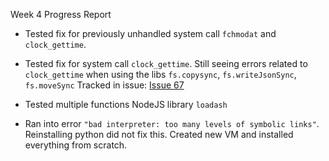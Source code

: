 Week 4 Progress Report

- Tested fix for previously unhandled system call `fchmodat` and `clock_gettime`.
  
- Tested fix for system call `clock_gettime`. Still seeing errors related to `clock_gettime` when using the libs `fs.copysync`, `fs.writeJsonSync`, `fs.moveSync`
  Tracked in issue: [Issue 67](https://github.com/pkmoore/rrapper/issues/67)
  
- Tested multiple functions NodeJS library `loadash`  

- Ran into error `"bad interpreter: too many levels of symbolic links"`. Reinstalling python did not fix this. Created new VM and installed everything from scratch. 
